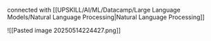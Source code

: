 connected with [[UPSKILL/AI/ML/Datacamp/Large Language Models/Natural Language Processing|Natural Language Processing]]

![[Pasted image 20250514224427.png]]

 